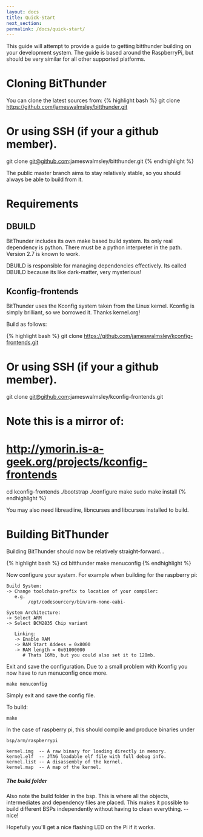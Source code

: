 ```yaml
---
layout: docs
title: Quick-Start
next_section:
permalink: /docs/quick-start/
---
```


This guide will attempt to provide a guide to getting bitthunder building on your development system.
The guide is based around the RaspberryPi, but should be very similar for all other supported platforms.

# Cloning BitThunder

You can clone the latest sources from:
{% highlight bash %}
git clone https://github.com/jameswalmsley/bitthunder.git
# Or using SSH (if your a github member).
git clone git@github.com:jameswalmsley/bitthunder.git
{% endhighlight %}

The public master branch aims to stay relatively stable, so you should always be able to build from it.

# Requirements

## DBUILD
BitThunder includes its own make based build system. Its only real dependency is python. There must be a python
interpreter in the path. Version 2.7 is known to work.

DBUILD is responsible for managing dependencies effectively. Its called DBUILD because its like dark-matter, very mysterious!

## Kconfig-frontends
BitThunder uses the Kconfig system taken from the Linux kernel. Kconfig is simply brilliant, so we borrowed it.
Thanks kernel.org!

Build as follows:

{% highlight bash %}
git clone https://github.com/jameswalmsley/kconfig-frontends.git
# Or using SSH (if your a github member).
git clone git@github.com:jameswalmsley/kconfig-frontends.git
# Note this is a mirror of:
# http://ymorin.is-a-geek.org/projects/kconfig-frontends

cd kconfig-frontends
./bootstrap
./configure
make
sudo make install
{% endhighlight %}

You may also need libreadline, libncurses and libcurses installed to build.

# Building BitThunder

Building BitThunder should now be relatively straight-forward...

{% highlight bash %}
cd bitthunder
make menuconfig
{% endhighlight %}

Now configure your system.
For example when building for the raspberry pi:

	Build System:
    -> Change toolchain-prefix to location of your compiler:
       e.g.
	   		/opt/codesourcery/bin/arm-none-eabi-

    System Architecture:
    -> Select ARM
    -> Select BCM2835 Chip variant

	   Linking:
	   -> Enable RAM
	   -> RAM Start Addess = 0x8000
 	   -> RAM length = 0x01000000
  	   	  # Thats 16Mb, but you could also set it to 128mb.

Exit and save the configuration. Due to a small problem with Kconfig you now have to run
menuconfig once more.

    make menuconfig

Simply exit and save the config file.

To build:

    make

In the case of raspberry pi, this should compile and produce binaries under

    bsp/arm/raspberrypi

    kernel.img  -- A raw binary for loading directly in memory.
	kernel.elf  -- JTAG loadable elf file with full debug info.
	kernel.list -- A disassembly of the kernel.
	kernel.map  -- A map of the kernel.


<div class="note info">
  <h5>The build folder</h5>
  <p>Also note the build folder in the bsp. This is where all the objects, intermediates and dependency files are placed.
This makes it possible to build different BSPs independently without having to clean everything. -- nice!</p>
</div>

Hopefully you'll get a nice flashing LED on the Pi if it works.
